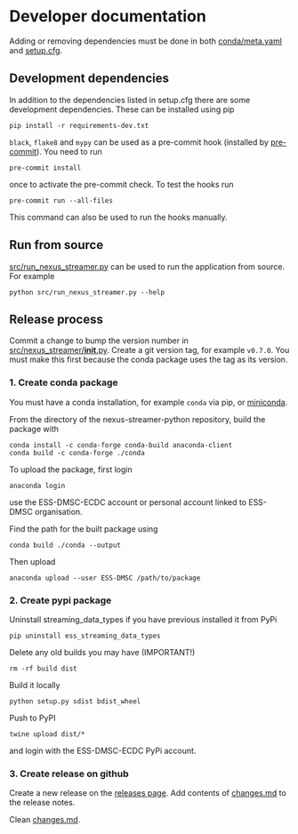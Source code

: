 # Developer documentation

Adding or removing dependencies must be done in both [conda/meta.yaml](conda/meta.yaml) and [setup.cfg](setup.cfg).

## Development dependencies

In addition to the dependencies listed in setup.cfg there are some development dependencies.
These can be installed using pip

```commandline
pip install -r requirements-dev.txt
```

`black`, `flake8` and `mypy` can be used as a pre-commit hook (installed by [pre-commit](https://pre-commit.com/)).
You need to run
```commandline
pre-commit install
```
once to activate the pre-commit check.
To test the hooks run
```commandline
pre-commit run --all-files
```
This command can also be used to run the hooks manually.

## Run from source

[src/run_nexus_streamer.py](src/run_nexus_streamer.py) can be used to run the application from source.
For example
```commandline
python src/run_nexus_streamer.py --help
```

## Release process

Commit a change to bump the version number in [src/nexus_streamer/__init__.py](src/nexus_streamer/__init__.py).
Create a git version tag, for example `v0.7.0`. You must make this first because the conda package uses the tag as its version.

### 1. Create conda package

You must have a conda installation, for example `conda` via pip, or [miniconda](https://docs.conda.io/en/latest/miniconda.html).

From the directory of the nexus-streamer-python repository, build the package with
```commandline
conda install -c conda-forge conda-build anaconda-client
conda build -c conda-forge ./conda
```

To upload the package, first login
```commandline
anaconda login
```
use the ESS-DMSC-ECDC account or personal account linked to ESS-DMSC organisation.

Find the path for the built package using
```commandline
conda build ./conda --output
```

Then upload
```commandline
anaconda upload --user ESS-DMSC /path/to/package
```

### 2. Create pypi package

Uninstall streaming_data_types if you have previous installed it from PyPi
```commandline
pip uninstall ess_streaming_data_types
```

Delete any old builds you may have (IMPORTANT!)
```commandline
rm -rf build dist
```

Build it locally
```commandline
python setup.py sdist bdist_wheel
```

Push to PyPI
```commandline
twine upload dist/*
```
and login with the ESS-DMSC-ECDC PyPi account. 

### 3. Create release on github

Create a new release on the [releases page](https://github.com/ess-dmsc/nexus-streamer-python/releases). Add contents of [changes.md](changes.md) to the release notes.

Clean [changes.md](changes.md). 
